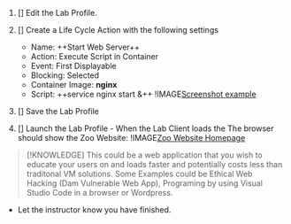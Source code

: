 1. [] Edit the Lab Profile.
1. [] Create a Life Cycle Action with the following settings
    - Name: ++Start Web Server++
    - Action: Execute Script in Container
    - Event: First Displayable
    - Blocking: Selected
    - Container Image: **nginx**
    - Script: ++service nginx start &++
!IMAGE[Screenshot example](images/1eomaf6o.jpg)

1. [] Save the Lab Profile
1. [] Launch the Lab Profile - When the Lab Client loads the The browser should show the Zoo Website:
!IMAGE[Zoo Website Homepage](images/p5phtt6e.jpg)

>[!KNOWLEDGE] This could be a web application that you wish to educate your users on and loads faster and potentially costs less than traditonal VM solutions.  Some Examples could be Ethical Web Hacking (Dam Vulnerable Web App), Programing by using Visual Studio Code in a browser or Wordpress.

- Let the instructor know you have finished.
